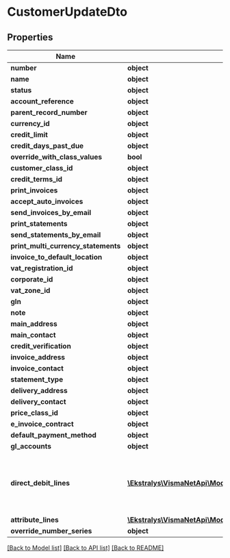 # CustomerUpdateDto

## Properties
Name | Type | Description | Notes
------------ | ------------- | ------------- | -------------
**number** | **object** |  | [optional] 
**name** | **object** |  | [optional] 
**status** | **object** |  | [optional] 
**account_reference** | **object** |  | [optional] 
**parent_record_number** | **object** |  | [optional] 
**currency_id** | **object** |  | [optional] 
**credit_limit** | **object** |  | [optional] 
**credit_days_past_due** | **object** |  | [optional] 
**override_with_class_values** | **bool** |  | [optional] 
**customer_class_id** | **object** |  | [optional] 
**credit_terms_id** | **object** |  | [optional] 
**print_invoices** | **object** |  | [optional] 
**accept_auto_invoices** | **object** |  | [optional] 
**send_invoices_by_email** | **object** |  | [optional] 
**print_statements** | **object** |  | [optional] 
**send_statements_by_email** | **object** |  | [optional] 
**print_multi_currency_statements** | **object** |  | [optional] 
**invoice_to_default_location** | **object** |  | [optional] 
**vat_registration_id** | **object** |  | [optional] 
**corporate_id** | **object** |  | [optional] 
**vat_zone_id** | **object** |  | [optional] 
**gln** | **object** |  | [optional] 
**note** | **object** |  | [optional] 
**main_address** | **object** |  | [optional] 
**main_contact** | **object** |  | [optional] 
**credit_verification** | **object** |  | [optional] 
**invoice_address** | **object** |  | [optional] 
**invoice_contact** | **object** |  | [optional] 
**statement_type** | **object** |  | [optional] 
**delivery_address** | **object** |  | [optional] 
**delivery_contact** | **object** |  | [optional] 
**price_class_id** | **object** |  | [optional] 
**e_invoice_contract** | **object** |  | [optional] 
**default_payment_method** | **object** |  | [optional] 
**gl_accounts** | **object** |  | [optional] 
**direct_debit_lines** | [**\Ekstralys\VismaNetApi\Model\CustomerDirectDebitUpdateDto[]**](CustomerDirectDebitUpdateDto.md) | Update direct debit information for a customer(only for Netherlands) | [optional] 
**attribute_lines** | [**\Ekstralys\VismaNetApi\Model\AttributeLineUpdateDto[]**](AttributeLineUpdateDto.md) |  | [optional] 
**override_number_series** | **object** |  | [optional] 

[[Back to Model list]](../README.md#documentation-for-models) [[Back to API list]](../README.md#documentation-for-api-endpoints) [[Back to README]](../README.md)


